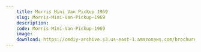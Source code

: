 ```yaml
---
    title: Morris Mini Van Pickup 1969
    slug: Morris-Mini-Van-Pickup-1969
    description:
    code: Morris-Mini-Van-Pickup-1969
    image:
    download: https://cmdiy-archive.s3.us-east-1.amazonaws.com/brochures/documents/Morris+Mini+Van+Pickup+1969.pdf
---
```

<!-- Content of the page -->

##
        
